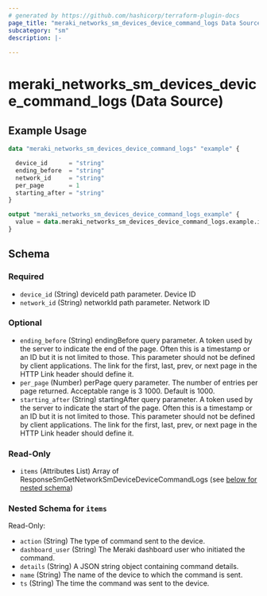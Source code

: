 ```yaml
---
# generated by https://github.com/hashicorp/terraform-plugin-docs
page_title: "meraki_networks_sm_devices_device_command_logs Data Source - terraform-provider-meraki"
subcategory: "sm"
description: |-
  
---
```


# meraki_networks_sm_devices_device_command_logs (Data Source)



## Example Usage

```terraform
data "meraki_networks_sm_devices_device_command_logs" "example" {

  device_id      = "string"
  ending_before  = "string"
  network_id     = "string"
  per_page       = 1
  starting_after = "string"
}

output "meraki_networks_sm_devices_device_command_logs_example" {
  value = data.meraki_networks_sm_devices_device_command_logs.example.items
}
```

<!-- schema generated by tfplugindocs -->
## Schema

### Required

- `device_id` (String) deviceId path parameter. Device ID
- `network_id` (String) networkId path parameter. Network ID

### Optional

- `ending_before` (String) endingBefore query parameter. A token used by the server to indicate the end of the page. Often this is a timestamp or an ID but it is not limited to those. This parameter should not be defined by client applications. The link for the first, last, prev, or next page in the HTTP Link header should define it.
- `per_page` (Number) perPage query parameter. The number of entries per page returned. Acceptable range is 3 1000. Default is 1000.
- `starting_after` (String) startingAfter query parameter. A token used by the server to indicate the start of the page. Often this is a timestamp or an ID but it is not limited to those. This parameter should not be defined by client applications. The link for the first, last, prev, or next page in the HTTP Link header should define it.

### Read-Only

- `items` (Attributes List) Array of ResponseSmGetNetworkSmDeviceDeviceCommandLogs (see [below for nested schema](#nestedatt--items))

<a id="nestedatt--items"></a>
### Nested Schema for `items`

Read-Only:

- `action` (String) The type of command sent to the device.
- `dashboard_user` (String) The Meraki dashboard user who initiated the command.
- `details` (String) A JSON string object containing command details.
- `name` (String) The name of the device to which the command is sent.
- `ts` (String) The time the command was sent to the device.
